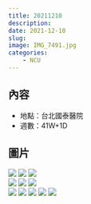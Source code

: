 ```yaml
---
title: 20211210
description: 
date: 2021-12-10
slug: 
image: IMG_7491.jpg
categories:
    - NCU
---
```


## 內容

* 地點：台北國泰醫院
* 週數：41W+1D

## 圖片

![](IMG_2836.jpg)  ![](IMG_2837.jpg)  ![](IMG_2838.jpg)  
![](IMG_2839.jpg)  ![](IMG_2840.jpg)  ![](IMG_2841.jpg)  
![](IMG_2842.jpg)  ![](IMG_2843.jpg)  ![](IMG_2844.jpg)
![](IMG_7490.jpg)  ![](IMG_7491.jpg)  

